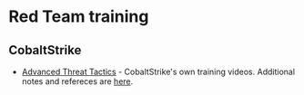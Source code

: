 # Red Team training

## CobaltStrike
* [Advanced Threat Tactics](https://cobaltstrike.com/training) - CobaltStrike's own training videos.  Additional notes and refereces are [here](https://blog.cobaltstrike.com/2015/09/30/advanced-threat-tactics-course-and-notes/).
